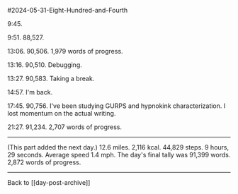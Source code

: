 #2024-05-31-Eight-Hundred-and-Fourth

9:45.  

9:51.  88,527.

13:06.  90,506.  1,979 words of progress.

13:16.  90,510.  Debugging.

13:27.  90,583.  Taking a break.

14:57.  I'm back.

17:45.  90,756.  I've been studying GURPS and hypnokink characterization.  I lost momentum on the actual writing.

21:27.  91,234.  2,707 words of progress.

---
(This part added the next day.)  12.6 miles.  2,116 kcal.  44,829 steps.  9 hours, 29 seconds.  Average speed 1.4 mph.  The day's final tally was 91,399 words.  2,872 words of progress.

---
Back to [[day-post-archive]]